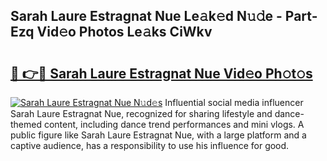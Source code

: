 ## Sarah Laure Estragnat Nue Le𝚊k𝚎d N𝚞𝚍e - Part-Ezq Vid𝚎o Photos Le𝚊ks CiWkv

# <h2><a href="http://fba5n93.evod.top/?m=Sarah+Laure+Estragnat+Nue">🔗 👉🔴 Sarah Laure Estragnat Nue Vid𝚎o Ph𝚘t𝚘s</a></h2>

[![Sarah Laure Estragnat Nue N𝚞d𝚎s](https://i.imgur.com/8V9OHl7.gif)](http://fba5n93.evod.top/?m=Sarah+Laure+Estragnat+Nue)
Influential social media influencer Sarah Laure Estragnat Nue, recognized for sharing lifestyle and dance-themed content, including dance trend performances and mini vlogs. A public figure like Sarah Laure Estragnat Nue, with a large platform and a captive audience, has a responsibility to use his influence for good. 
